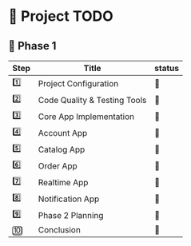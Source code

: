# 🚀 Project TODO

## 🧭 Phase 1

| Step | Title                              | status |
|------|------------------------------------|--------|
| 1️⃣   | Project Configuration              | 🎯     |
| 2️⃣   | Code Quality & Testing Tools       | 🎯     |
| 3️⃣   | Core App Implementation            | 🔗     |
| 4️⃣   | Account App                        |    📌    |
| 5️⃣   | Catalog App                        |     📌   |
| 6️⃣   | Order App                          |     📌   |
| 7️⃣   | Realtime App                       |     📌   |
| 8️⃣   | Notification App                   |    📌    |
| 9️⃣   | Phase 2 Planning                   |      📌  |
| 🔟   | Conclusion                          |    📌    |
